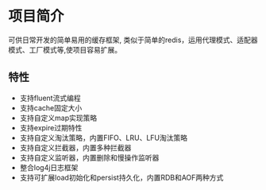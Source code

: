 # 项目简介
可供日常开发的简单易用的缓存框架, 类似于简单的redis，运用代理模式、适配器模式、工厂模式等,使项目容易扩展。
## 特性
* 支持fluent流式编程
* 支持cache固定大小
* 支持自定义map实现策略
* 支持expire过期特性
* 支持自定义淘汰策略，内置FIFO、LRU、LFU淘汰策略
* 支持自定义拦截器，内置多种拦截器
* 支持自定义监听器，内置删除和慢操作监听器
* 整合log4j日志框架
* 支持可扩展load初始化和persist持久化，内置RDB和AOF两种方式


